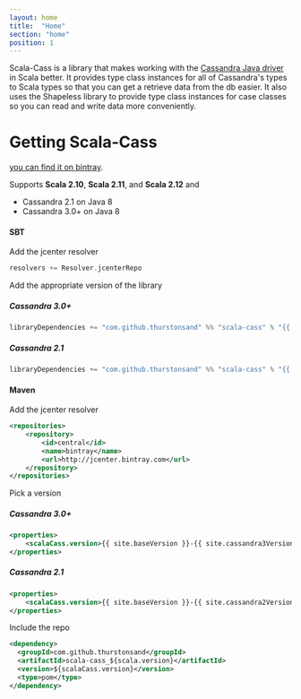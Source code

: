 ```yaml
---
layout: home
title:  "Home"
section: "home"
position: 1
---
```

Scala-Cass is a library that makes working with the [Cassandra Java driver](https://github.com/datastax/java-driver) in 
Scala better. It provides type class instances for all of Cassandra's types to Scala types so that you can get a 
retrieve data from the db easier. It also uses the Shapeless library to provide type class instances for case classes so 
you can read and write data more conveniently.

# Getting Scala-Cass

[you can find it on bintray](https://bintray.com/thurstonsand/maven/scala-cass).

Supports **Scala 2.10**, **Scala 2.11**, and **Scala 2.12** and

* Cassandra 2.1 on Java 8
* Cassandra 3.0+ on Java 8

#### SBT

Add the jcenter resolver

```scala
resolvers += Resolver.jcenterRepo
```

Add the appropriate version of the library

##### Cassandra 3.0+

```scala
libraryDependencies += "com.github.thurstonsand" %% "scala-cass" % "{{ site.baseVersion }}-{{ site.cassandra3Version }}"
```

##### Cassandra 2.1

```scala
libraryDependencies += "com.github.thurstonsand" %% "scala-cass" % "{{ site.baseVersion }}-{{ site.cassandra2Version }}"
```

#### Maven

Add the jcenter resolver

```xml
<repositories>
    <repository>
        <id>central</id>
        <name>bintray</name>
        <url>http://jcenter.bintray.com</url>
    </repository>
</repositories>
```

Pick a version

##### Cassandra 3.0+

```xml
<properties>
    <scalaCass.version>{{ site.baseVersion }}-{{ site.cassandra3Version }}</scalaCassVersion>
</properties>
```

##### Cassandra 2.1

```xml
<properties>
    <scalaCass.version>{{ site.baseVersion }}-{{ site.cassandra2Version }}</scalaCassVersion>
</properties>
```

Include the repo

```xml
<dependency>
  <groupId>com.github.thurstonsand</groupId>
  <artifactId>scala-cass_${scala.version}</artifactId>
  <version>${scalaCass.version}</version>
  <type>pom</type>
</dependency>
```
